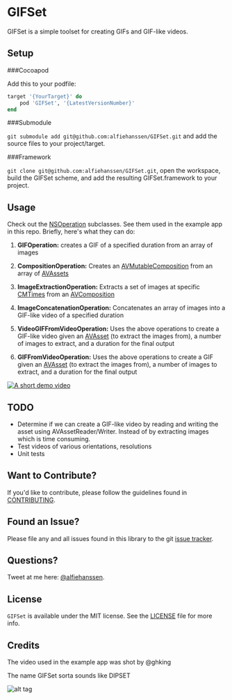 # GIFSet

GIFSet is a simple toolset for creating GIFs and GIF-like videos. 

## Setup

###Cocoapod

Add this to your podfile:

```Ruby
target '{YourTarget}' do
    pod 'GIFSet', '{LatestVersionNumber}'
end
```

###Submodule

`git submodule add git@github.com:alfiehanssen/GIFSet.git` and add the source files to your project/target.

###Framework

`git clone git@github.com:alfiehanssen/GIFSet.git`, open the workspace, build the GIFSet scheme, and add the resulting GIFSet.framework to your project.

## Usage

Check out the [NSOperation](https://developer.apple.com/library/mac/documentation/Cocoa/Reference/NSOperation_class/) subclasses. See them used in the example app in this repo. Briefly, here's what they can do:

1. **GIFOperation:** creates a GIF of a specified duration from an array of images

2. **CompositionOperation:** Creates an [AVMutableComposition](https://developer.apple.com/library/mac/documentation/AVFoundation/Reference/AVMutableComposition_Class/) from an array of [AVAssets](https://developer.apple.com/library/ios/documentation/AVFoundation/Reference/AVAsset_Class/)

3. **ImageExtractionOperation:** Extracts a set of images at specific [CMTimes](https://developer.apple.com/library/mac/documentation/CoreMedia/Reference/CMTime/) from an [AVComposition](https://developer.apple.com/library/ios/documentation/AVFoundation/Reference/AVComposition_Class/index.html)

4. **ImageConcatenationOperation:** Concatenates an array of images into a GIF-like video of a specified duration

5. **VideoGIFFromVideoOperation:** Uses the above operations to create a GIF-like video given an [AVAsset](https://developer.apple.com/library/ios/documentation/AVFoundation/Reference/AVAsset_Class/) (to extract the images from), a number of images to extract, and a duration for the final output 

6. **GIFFromVideoOperation:** Uses the above operations to create a GIF given an [AVAsset](https://developer.apple.com/library/ios/documentation/AVFoundation/Reference/AVAsset_Class/) (to extract the images from), a number of images to extract, and a duration for the final output 

[![A short demo video](http://img.youtube.com/vi/T-D1KVIuvjA/0.jpg)](https://youtu.be/pVTasefaq3Q)

## TODO

- Determine if we can create a GIF-like video by reading and writing the asset using AVAssetReader/Writer. Instead of by extracting images which is time consuming.
- Test videos of various orientations, resolutions
- Unit tests

## Want to Contribute?

If you'd like to contribute, please follow the guidelines found in [CONTRIBUTING](CONTRIBUTING.md).

## Found an Issue?

Please file any and all issues found in this library to the git [issue tracker](https://github.com/alfiehanssen/GIFSet/issues).

## Questions?

Tweet at me here: [@alfiehanssen](https://twitter.com/alfiehanssen).

## License

`GIFSet` is available under the MIT license. See the [LICENSE](LICENSE) file for more info.

## Credits

The video used in the example app was shot by @ghking

The name GIFSet sorta sounds like DIPSET

![alt tag](https://49.media.tumblr.com/2c5825a52d6461d307c5dd6a70a57721/tumblr_n6ugpi4nKy1tdjtr0o1_400.gif)
